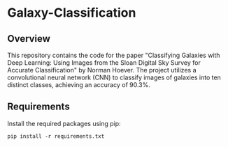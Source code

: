 # Galaxy-Classification

## Overview
This repository contains the code for the paper "Classifying Galaxies with Deep Learning: Using Images from the Sloan Digital Sky Survey for Accurate Classification" by Norman Hoever. The project utilizes a convolutional neural network (CNN) to classify images of galaxies into ten distinct classes, achieving an accuracy of 90.3%.

## Requirements

Install the required packages using pip:
```
pip install -r requirements.txt
```
